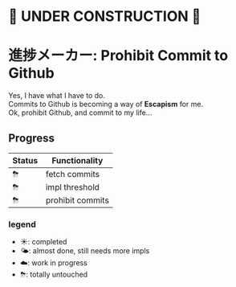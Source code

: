 # 🚧 UNDER CONSTRUCTION 🚧

# 進捗メーカー: Prohibit Commit to Github
Yes, I have what I have to do.  
Commits to Github is becoming a way of **Escapism** for me.  
Ok, prohibit Github, and commit to my life...

## Progress
| Status | Functionality |
| ------------- | ------------- |
| ⛈ | fetch commits |
| ⛈ | impl threshold |
| ⛈ | prohibit commits |

### legend
- ☀️: completed
- 🌤: almost done, still needs more impls 
- ☁️: work in progress
- ⛈: totally untouched
